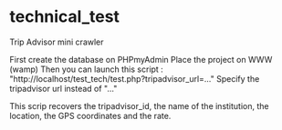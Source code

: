 # technical_test
Trip Advisor mini crawler

First create the database on PHPmyAdmin
Place the project on WWW (wamp)
Then you can launch this script : 
"http://localhost/test_tech/test.php?tripadvisor_url=..."
Specify the tripadvisor url instead of "..."

This scrip recovers the tripadvisor_id, the name of the institution, the location, the GPS coordinates and the rate.
